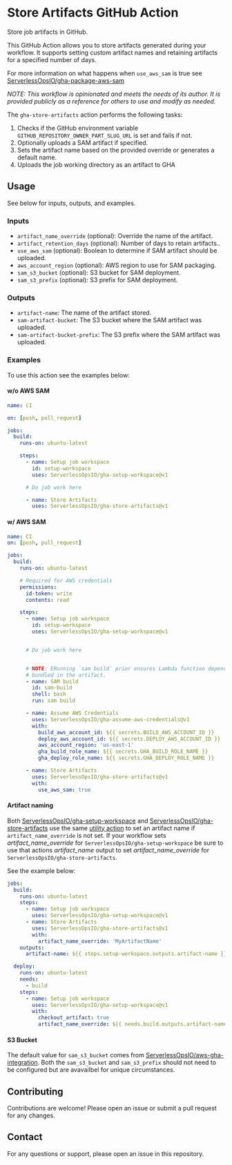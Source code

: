 # Store Artifacts GitHub Action

Store job artifacts in GitHub.

This GitHub Action allows you to store artifacts generated during your workflow. It supports setting custom artifact names and retaining artifacts for a specified number of days.

For more information on what happens when `use_aws_sam` is true see [ServerlessOpsIO/gha-package-aws-sam]([gha-deploy-aws-sam](https://github.com/ServerlessOpsIO/gha-deploy-aws-sam/actions))

_*NOTE: This workflow is opinionated and meets the needs of its author. It is provided publicly as a reference for others to use and modify as needed.*_

The `gha-store-artifacts` action performs the following tasks:
1. Checks if the GitHub environment variable `GITHUB_REPOSITORY_OWNER_PART_SLUG_URL` is set and fails if not.
2. Optionally uploads a SAM artifact if specified.
3. Sets the artifact name based on the provided override or generates a default name.
4. Uploads the job working directory as an artifact to GHA

## Usage
See below for inputs, outputs, and examples.

### Inputs

- `artifact_name_override` (optional): Override the name of the artifact.
- `artifact_retention_days` (optional): Number of days to retain artifacts..
- `use_aws_sam` (optional): Boolean to determine if SAM artifact should be uploaded.
- `aws_account_region` (optional): AWS region to use for SAM packaging.
- `sam_s3_bucket` (optional): S3 bucket for SAM deployment.
- `sam_s3_prefix` (optional): S3 prefix for SAM deployment.

### Outputs

- `artifact-name`: The name of the artifact stored.
- `sam-artifact-bucket`: The S3 bucket where the SAM artifact was uploaded.
- `sam-artifact-bucket-prefix`: The S3 prefix where the SAM artifact was uploaded.

### Examples
To use this action see the examples below:

#### w/o AWS SAM
```yaml
name: CI

on: [push, pull_request]

jobs:
  build:
    runs-on: ubuntu-latest

    steps:
      - name: Setup job workspace
        id: setup-workspace
        uses: ServerlessOpsIO/gha-setup-workspace@v1

      # Do job work here

      - name: Store Artifacts
        uses: ServerlessOpsIO/gha-store-artifacts@v1
```

#### w/ AWS SAM
```yaml
name: CI
on: [push, pull_request]

jobs:
  build:
    runs-on: ubuntu-latest

    # Required for AWS credentials
    permissions:
      id-token: write
      contents: read

    steps:
      - name: Setup job workspace
        id: setup-workspace
        uses: ServerlessOpsIO/gha-setup-workspace@v1


      # Do job work here


      # NOTE: ERunning `sam build` prior ensures Lambda function dependencies will be properly
      # bundled in the artifact.
      - name: SAM build
        id: sam-build
        shell: bash
        run: sam build

      - name: Assume AWS Credentials
        uses: ServerlessOpsIO/gha-assume-aws-credentials@v1
        with:
          build_aws_account_id: ${{ secrets.BUILD_AWS_ACCOUNT_ID }}
          deploy_aws_account_id: ${{ secrets.DEPLOY_AWS_ACCOUNT_ID }}
          aws_account_region: 'us-east-1'
          gha_build_role_name: ${{ secrets.GHA_BUILD_ROLE_NAME }}
          gha_deploy_role_name: ${{ secrets.GHA_DEPLOY_ROLE_NAME }}

      - name: Store Artifacts
        uses: ServerlessOpsIO/gha-store-artifacts@v1
        with:
          use_aws_sam: true

```

#### Artifact naming
Both [ServerlessOpsIO/gha-setup-workspace](https://github.com/ServerlessOpsIO/gha-setup-workspace) and [ServerlessOpsIO/gha-store-artifacts](https://github.com/ServerlessOpsIO/gha-store-artifacts) use the same [utility action](https://github.com/ServerlessOpsIO/gha-artifact-name) to set an artifact name if `artifact_name_override` is not set. If your workflow sets _artifact_name_override_ for `ServerlessOpsIO/gha-setup-workspace` be sure to use that actions _artifact_name_ output to set _artifact_name_override_ for `ServerlessOpsIO/gha-store-artifacts`.

See the example below:

```yaml
jobs:
  build:
    runs-on: ubuntu-latest
    steps:
      - name: Setup job workspace
        uses: ServerlessOpsIO/gha-setup-workspace@v1
      - name: Store Artifacts
        uses: ServerlessOpsIO/gha-store-artifacts@v1
        with:
          artifact_name_override: 'MyArtifactName'
    outputs:
      artifact-name: ${{ steps.setup-workspace.outputs.artifact-name }}

  deploy:
    runs-on: ubuntu-latest
    needs:
      - build
    steps:
      - name: Setup job workspace
        uses: ServerlessOpsIO/gha-setup-workspace@v1
        with:
          checkout_artifact: true
          artifact_name_override: ${{ needs.build.outputs.artifact-name }}

```

#### S3 Bucket

The default value for `sam_s3_bucket` comes from [ServerlessOpsIO/aws-gha-integration](https://github.com/ServerlessOpsIO/aws-gha-integration). Both the `sam_s3_bucket` and `sam_s3_prefix` should not need to be configured but are avavailbel for unique circumstances.

## Contributing

Contributions are welcome! Please open an issue or submit a pull request for any changes.

## Contact

For any questions or support, please open an issue in this repository.
